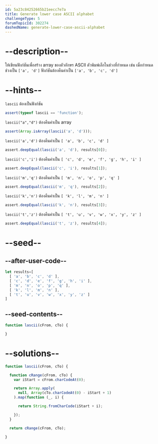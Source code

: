 ```yaml
---
id: 5a23c84252665b21eecc7e7a
title: Generate lower case ASCII alphabet
challengeType: 5
forumTopicId: 302274
dashedName: generate-lower-case-ascii-alphabet
---
```


# --description--

ให้เขียนฟังก์ชันเพื่อสร้าง array ของตัวอักษร ASCII ตัวพิมพ์เล็กในช่วงที่กำหนด เช่น เมื่อกำหนดช่วงเป็น `['a', 'd']` ฟังก์ชันต้องคืนค่าเป็น `['a', 'b', 'c', 'd']`

# --hints--

`lascii` ต้องเป็นฟังก์ชัน

```js
assert(typeof lascii == 'function');
```

`lascii("a","d")` ต้องคืนค่าเป็น array

```js
assert(Array.isArray(lascii('a', 'd')));
```

`lascii('a','d')` ต้องคืนค่าเป็น `[ 'a', 'b', 'c', 'd' ]`

```js
assert.deepEqual(lascii('a', 'd'), results[0]);
```

`lascii('c','i')` ต้องคืนค่าเป็น `[ 'c', 'd', 'e', 'f', 'g', 'h', 'i' ]`

```js
assert.deepEqual(lascii('c', 'i'), results[1]);
```

`lascii('m','q')` ต้องคืนค่าเป็น `[ 'm', 'n', 'o', 'p', 'q' ]`

```js
assert.deepEqual(lascii('m', 'q'), results[2]);
```

`lascii('k','n')` ต้องคืนค่าเป็น `[ 'k', 'l', 'm', 'n' ]`

```js
assert.deepEqual(lascii('k', 'n'), results[3]);
```

`lascii('t','z')` ต้องคืนค่าเป็น `[ 't', 'u', 'v', 'w', 'x', 'y', 'z' ]`

```js
assert.deepEqual(lascii('t', 'z'), results[4]);
```

# --seed--

## --after-user-code--

```js
let results=[
  [ 'a', 'b', 'c', 'd' ],
  [ 'c', 'd', 'e', 'f', 'g', 'h', 'i' ],
  [ 'm', 'n', 'o', 'p', 'q' ],
  [ 'k', 'l', 'm', 'n' ],
  [ 't', 'u', 'v', 'w', 'x', 'y', 'z' ]
]
```

## --seed-contents--

```js
function lascii(cFrom, cTo) {

}
```

# --solutions--

```js
function lascii(cFrom, cTo) {

  function cRange(cFrom, cTo) {
    var iStart = cFrom.charCodeAt(0);

    return Array.apply(
      null, Array(cTo.charCodeAt(0) - iStart + 1)
    ).map(function (_, i) {

      return String.fromCharCode(iStart + i);

    });
  }

  return cRange(cFrom, cTo);

}
```
